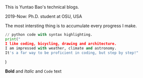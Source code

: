 This is Yuntao Bao's technical blogs. 

2019-Now: Ph.D. student at OSU, USA

The most intersting thing is to accumulate every progress I make. 

```py
// python code with syntax highlighting.
print("
I like coding, bicycling, drawing and architecture.
I am impressed with weather, climate and astronomy. 
It's a far way to be proficient in coding, but step by step!"
```
)

**Bold** and _Italic_ and `Code` text
